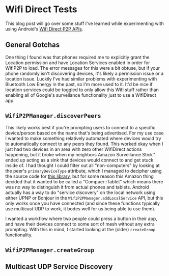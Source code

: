 # Wifi Direct Tests

This blog post will go over some stuff I've learned while experimenting with using Android's [Wifi Direct P2P APIs](https://developer.android.com/guide/topics/connectivity/wifip2p).

## General Gotchas

One thing I found was that phones required me to explicitly grant the Location permission and have Location Services enabled in order for WifiP2P to load.
The error messages for this were a bit obtuse, but if your phone randomly isn't discovering devices, it's likely a permission issue or a location issue.
Luckily I've had similar problems with experimenting with Bluetooth Low Energy in the past, so I'm more used to it.
It'd be nice if location services could be toggled to only allow this Wifi stuff rather than enabling all of Google's surveilance functionality just to use a WifiDirect app.

## `WifiP2PManager.discoverPeers`

This likely works best if you're prompting users to connect to a specific device/person based on the name that's being advertised.
For my use case I wanted to make something relatively automated where devices would try to automatically connect to any peers they found.
This worked okay when I just had two devices in an area with zero other WifiDirect actions happening, but it broke when my neighbors Amazon Surveilance Stick™️ ended up acting as a sink that devices would connect to and get stuck inside of.
I had thought I could filter out all "non-computers" by looking at the peer's `primaryDeviceType` attribute, which I managed to decipher using the source code for [this library](https://github.com/nfcpy/ndeflib/blob/master/src/ndef/wifi.py#L319), but for some reason this Amazon thing decided that it wanted to be called a "Compuer::Tablet" which means there was no way to distinguish it from actual phones and tablets.
Android actually has a way to do "service discovery" on the local network using either UPNP or Bonjour in the `WifiP2PManager.addLocalService` API, but this only works once you have connected (and since these functions typically use multicast UDP to work, it bodes well for us being able to use them).

I wanted a workflow where two people could press a button in their app, and have their devices connect to some sort of mesh without any extra prompting.
With this in mind, I started looking at the (older) `createGroup` functionality.

## `WifiP2PManager.createGroup`

## Multicast UDP Service Discovery
